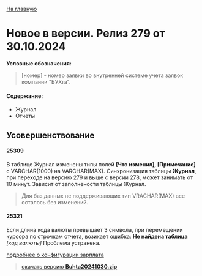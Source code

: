 ﻿[На главную](../../index.md)

# Новое  в версии. Релиз 279 от 30.10.2024

**Условные обозначения:**
 >[номер] - номер заявки во внутренней системе учета заявок компании "БУХта".

#### Содержание: 

- Журнал
- Отчеты

## Усовершенствование

#### 25309
В таблице Журнал изменены типы полей __[Что изменил], [Примечание]__ с VARCHAR(1000) на VARCHAR(MAX).
Синхронизация таблицы __Журнал__, при переходе на версию 279 и выше с версии 278, может занимать от 10 минут. Зависит от заполнености таблицы Журнал.
>Для баз данных не поддерживающих тип VRACHAR(MAX) все осталось без изменений. 

#### 25321
Если длина кода валюты превышает 3 символа, при перемещении курсора по строчкам отчета, возикает ошибка: __Не найдена таблица__ _[код валюты]_
Проблема устранена.

[подробнее о конфигурации зарплата](Стандартная_Зарплата.htm)

>[скачать версию **Buhta20241030.zip**](Buhta20241030.zip)

